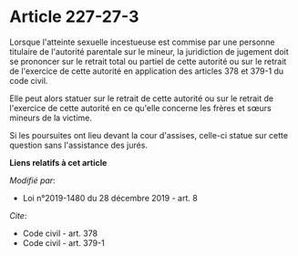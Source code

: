 # Article 227-27-3

Lorsque l'atteinte sexuelle incestueuse est commise par une personne titulaire de l'autorité parentale sur le mineur, la
juridiction de jugement doit se prononcer sur le retrait total ou partiel de cette autorité ou sur le retrait de l'exercice
de cette autorité en application des articles 378 et 379-1 du code civil.

Elle peut alors statuer sur le retrait de cette autorité ou sur le retrait de l'exercice de cette autorité en ce qu'elle
concerne les frères et sœurs mineurs de la victime.

Si les poursuites ont lieu devant la cour d'assises, celle-ci statue sur cette question sans l'assistance des jurés.

**Liens relatifs à cet article**

_Modifié par_:

  - Loi n°2019-1480 du 28 décembre 2019 - art. 8

_Cite_:

  - Code civil - art. 378
  - Code civil - art. 379-1
